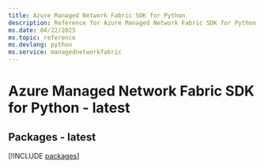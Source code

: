 ```yaml
---
title: Azure Managed Network Fabric SDK for Python
description: Reference for Azure Managed Network Fabric SDK for Python
ms.date: 04/22/2025
ms.topic: reference
ms.devlang: python
ms.service: managednetworkfabric
---
```

# Azure Managed Network Fabric SDK for Python - latest
## Packages - latest
[!INCLUDE [packages](managed-network-fabric-index.md)]